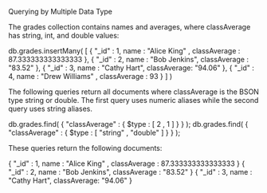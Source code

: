 Querying by Multiple Data Type

The grades collection contains names and averages, where classAverage has string, int, and double values:

db.grades.insertMany(
   [
      { "_id" : 1, name : "Alice King" , classAverage : 87.333333333333333 },
      { "_id" : 2, name : "Bob Jenkins", classAverage : "83.52" },
      { "_id" : 3, name : "Cathy Hart", classAverage: "94.06" },
      { "_id" : 4, name : "Drew Williams" , classAverage : 93 }
   ]
)

The following queries return all documents where classAverage is the BSON type string or double. The first query uses numeric aliases while the second query uses string aliases.

db.grades.find( { "classAverage" : { $type : [ 2 , 1 ] } } );
db.grades.find( { "classAverage" : { $type : [ "string" , "double" ] } } );

These queries return the following documents:

{ "_id" : 1, name : "Alice King" , classAverage : 87.333333333333333 }
{ "_id" : 2, name : "Bob Jenkins", classAverage : "83.52" }
{ "_id" : 3, name : "Cathy Hart", classAverage: "94.06" }

